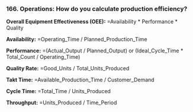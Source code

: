 ### 166. **Operations: How do you calculate production efficiency?**

**Overall Equipment Effectiveness (OEE):**
=Availability * Performance * Quality

**Availability:**
=Operating_Time / Planned_Production_Time

**Performance:**
=(Actual_Output / Planned_Output) or (Ideal_Cycle_Time * Total_Count / Operating_Time)

**Quality Rate:**
=Good_Units / Total_Units_Produced

**Takt Time:**
=Available_Production_Time / Customer_Demand

**Cycle Time:**
=Total_Time / Units_Produced

**Throughput:**
=Units_Produced / Time_Period
